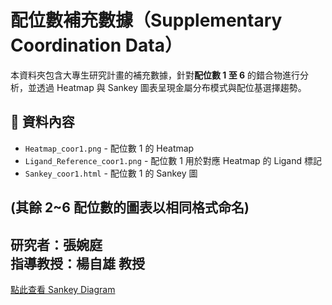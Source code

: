 # 配位數補充數據（Supplementary Coordination Data）

本資料夾包含大專生研究計畫的補充數據，針對**配位數 1 至 6** 的錯合物進行分析，並透過 Heatmap 與 Sankey 圖表呈現金屬分布模式與配位基選擇趨勢。

## 📂 資料內容
- `Heatmap_coor1.png` - 配位數 1 的 Heatmap
- `Ligand_Reference_coor1.png` - 配位數 1 用於對應 Heatmap 的 Ligand 標記
- `Sankey_coor1.html` - 配位數 1 的 Sankey 圖

(其餘 2~6 配位數的圖表以相同格式命名)
---
  **研究者**：張婉庭  
  **指導教授**：楊自雄 教授 
---

[點此查看 Sankey Diagram](https://tyanglab-nthu.github.io/Supplementary_Coordination_Data/Sankey_coor1.html)


 
